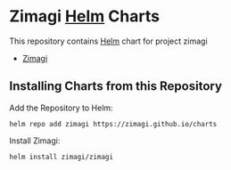 # Zimagi [Helm](https://helm.sh) Charts

This repository contains [Helm](https://helm.sh) chart for project zimagi

* [Zimagi](charts/zimagi/)

## Installing Charts from this Repository

Add the Repository to Helm:

    helm repo add zimagi https://zimagi.github.io/charts

Install Zimagi:

    helm install zimagi/zimagi
